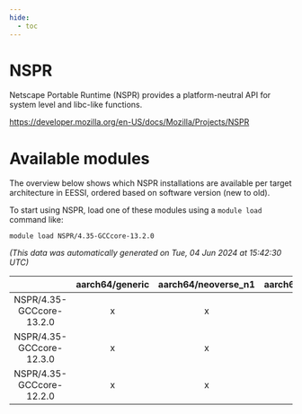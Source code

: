 ```yaml
---
hide:
  - toc
---
```


NSPR
====


Netscape Portable Runtime (NSPR) provides a platform-neutral API for system level and libc-like functions.

https://developer.mozilla.org/en-US/docs/Mozilla/Projects/NSPR
# Available modules


The overview below shows which NSPR installations are available per target architecture in EESSI, ordered based on software version (new to old).

To start using NSPR, load one of these modules using a `module load` command like:

```shell
module load NSPR/4.35-GCCcore-13.2.0
```

*(This data was automatically generated on Tue, 04 Jun 2024 at 15:42:30 UTC)*  

| |aarch64/generic|aarch64/neoverse_n1|aarch64/neoverse_v1|x86_64/generic|x86_64/amd/zen2|x86_64/amd/zen3|x86_64/intel/haswell|x86_64/intel/skylake_avx512|
| :---: | :---: | :---: | :---: | :---: | :---: | :---: | :---: | :---: |
|NSPR/4.35-GCCcore-13.2.0|x|x|x|x|x|x|x|x|
|NSPR/4.35-GCCcore-12.3.0|x|x|x|x|x|x|x|x|
|NSPR/4.35-GCCcore-12.2.0|x|x|x|x|x|x|x|x|
